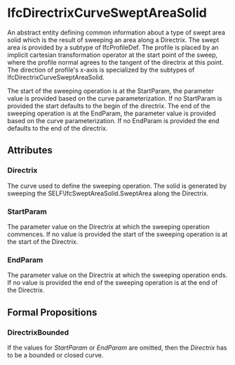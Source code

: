 # IfcDirectrixCurveSweptAreaSolid

An abstract entity defining common information about a type of swept area solid which is the result of sweeping an area along a Directrix. The swept area is provided by a subtype of IfcProfileDef. The profile is placed by an implicit cartesian transformation operator at the start point of the sweep, where the profile normal agrees to the tangent of the directrix at this point. The direction of profile's x-axis is specialized by the subtypes of IfcDirectrixCurveSweptAreaSolid.
<!-- end of short definition -->

The start of the sweeping operation is at the StartParam, the parameter value is provided based on the curve parameterization. If no StartParam is provided the start defaults to the begin of the directrix. The end of the sweeping operation is at the EndParam, the parameter value is provided based on the curve parameterization. If no EndParam is provided the end defaults to the end of the directrix.

## Attributes

### Directrix
The curve used to define the sweeping operation. The solid is generated by sweeping the SELF\IfcSweptAreaSolid.SweptArea along the Directrix.

### StartParam
The parameter value on the Directrix at which the sweeping operation commences. If no value is provided the start of the sweeping operation is at the start of the Directrix.

### EndParam
The parameter value on the Directrix at which the sweeping operation ends. If no value is provided the end of the sweeping operation is at the end of the Directrix.

## Formal Propositions

### DirectrixBounded
If the values for _StartParam_ or _EndParam_ are omitted, then the _Directrix_ has to be a bounded or closed curve.
